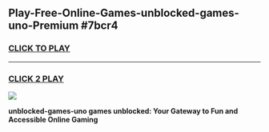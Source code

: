 
## Play-Free-Online-Games-unblocked-games-uno-Premium #7bcr4
<h3>
<a href="https://premium.freeplayer.one?title=unblocked-games-uno&ref=8M">CLICK TO PLAY</a></h3>
<hr>

<h3>
<a href="https://premium.freeplayer.one?title=unblocked-games-uno&ref=8M">CLICK 2 PLAY</a>
  
</h3>

<a href="https://premium.freeplayer.one?title=unblocked-games-uno&ref=8M"><img src="https://clearcache.store/games.png"></a>


**unblocked-games-uno games unblocked: Your Gateway to Fun and Accessible Online Gaming**
